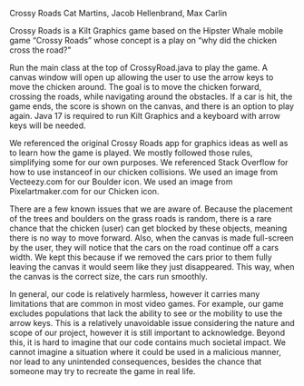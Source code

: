 Crossy Roads
Cat Martins, Jacob Hellenbrand, Max Carlin

Crossy Roads is a Kilt Graphics game based on the Hipster Whale mobile game “Crossy Roads” whose concept is a play on “why did the chicken cross the road?"

Run the main class at the top of CrossyRoad.java to play the game. A canvas window will open up allowing the user to use the arrow keys to move the chicken around. The goal is to move the chicken forward, crossing the roads, while navigating around the obstacles. If a car is hit, the game ends, the score is shown on the canvas, and there is an option to play again. Java 17 is required to run Kilt Graphics and a keyboard with arrow keys will be needed.

We referenced the original Crossy Roads app for graphics ideas as well as to learn how the game is played. We mostly followed those rules, simplifying some for our own purposes. We referenced Stack Overflow for how to use instanceof in our chicken collisions. We  used an image from Vecteezy.com for our Boulder icon. We used an image from Pixelartmaker.com for our Chicken icon.

There are a few known issues that we are aware of. Because the placement of the trees and boulders on the grass roads is random, there is a rare chance that the chicken (user) can get blocked by these objects, meaning there is no way to move forward. Also, when the canvas is made full-screen by the user, they will notice that the cars on the road continue off a cars width. We kept this because if we removed the cars prior to them fully leaving the canvas it would seem like they just disappeared. This way, when the canvas is the correct size, the cars run smoothly.

In general, our code is relatively harmless, however it carries many limitations that are common in most video games. For example, our game excludes populations that lack the ability to see or the mobility to use the arrow keys. This is a relatively unavoidable issue considering the nature and scope of our project, however it is still important to acknowledge. Beyond this, it is hard to imagine that our code contains much societal impact. We cannot imagine a situation where it could be used in a malicious manner, nor lead to any unintended consequences, besides the chance that someone may try to recreate the game in real life.
